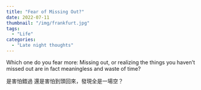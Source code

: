 ```yaml
---
title: "Fear of Missing Out?"
date: 2022-07-11
thumbnail: "/img/frankfurt.jpg"
tags:
  - "Life"
categories:
  - "Late night thoughts"
---
```


Which one do you fear more: Missing out, or realizing the things you haven’t missed out are in fact meaningless and waste of time?


是害怕錯過
還是害怕到頭回來，發現全是一場空？